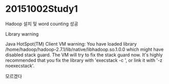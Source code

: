 # 20151002Study1

Hadoop 설치 및 word counting 성공

Library warning

Java HotSpot(TM) Client VM warning: You have loaded library /home/hadoop/hadoop-2.7.1/lib/native/libhadoop.so.1.0.0 which might have disabled stack guard. The VM will try to fix the stack guard now.
It's highly recommended that you fix the library with 'execstack -c <libfile>', or link it with '-z noexecstack'.


모르겠다
